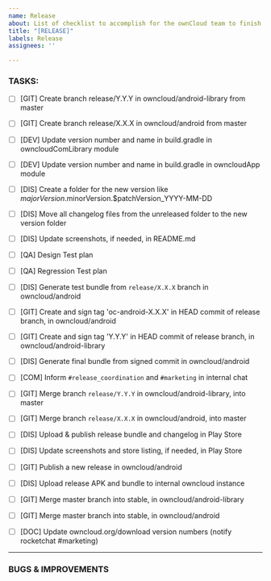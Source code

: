 ```yaml
---
name: Release
about: List of checklist to accomplish for the ownCloud team to finish the release process
title: "[RELEASE]"
labels: Release
assignees: ''

---
```


### TASKS:

 - [ ] [GIT] Create branch release/Y.Y.Y in owncloud/android-library from master
 - [ ] [GIT] Create branch release/X.X.X in owncloud/android from master
 - [ ] [DEV] Update version number and name in build.gradle in owncloudComLibrary module
 - [ ] [DEV] Update version number and name in build.gradle in owncloudApp module
 - [ ] [DIS] Create a folder for the new version like $majorVersion.$minorVersion.$patchVersion_YYYY-MM-DD
 - [ ] [DIS] Move all changelog files from the unreleased folder to the new version folder
 - [ ] [DIS] Update screenshots, if needed, in README.md
 - [ ] [QA] Design Test plan
 - [ ] [QA] Regression Test plan
 - [ ] [DIS] Generate test bundle from `release/X.X.X` branch in owncloud/android
 - [ ] [GIT] Create and sign tag 'oc-android-X.X.X' in HEAD commit of release branch, in owncloud/android
 - [ ] [GIT] Create and sign tag 'Y.Y.Y' in HEAD commit of release branch, in owncloud/android-library
 - [ ] [DIS] Generate final bundle from signed commit in owncloud/android
 - [ ] [COM] Inform `#release_coordination` and `#marketing` in internal chat
 - [ ] [GIT] Merge branch `release/Y.Y.Y` in owncloud/android-library, into master
 - [ ] [GIT] Merge branch `release/X.X.X` in owncloud/android, into master
 - [ ] [DIS] Upload & publish release bundle and changelog in Play Store
 - [ ] [DIS] Update screenshots and store listing, if needed, in Play Store
 - [ ] [GIT] Publish a new release in owncloud/android
 - [ ] [DIS] Upload release APK and bundle to internal owncloud instance
 - [ ] [GIT] Merge master branch into stable, in owncloud/android-library
 - [ ] [GIT] Merge master branch into stable, in owncloud/android
 - [ ] [DOC] Update owncloud.org/download version numbers (notify rocketchat #marketing)


_____

### BUGS & IMPROVEMENTS

